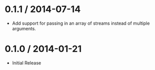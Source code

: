 
0.1.1 / 2014-07-14 
==================

 * Add support for passing in an array of streams instead of multiple arguments.

0.1.0 / 2014-01-21 
==================

 * Initial Release
